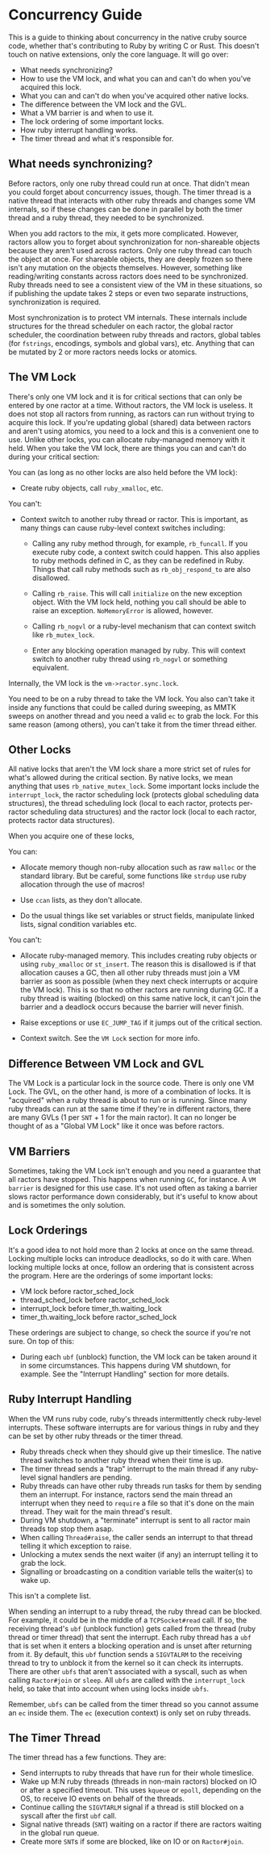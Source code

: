# Concurrency Guide

This is a guide to thinking about concurrency in the native cruby source code, whether that's
contributing to Ruby by writing C or Rust. This doesn't touch on native extensions, only the core
language. It will go over:

* What needs synchronizing?
* How to use the VM lock, and what you can and can't do when you've acquired this lock.
* What you can and can't do when you've acquired other native locks.
* The difference between the VM lock and the GVL.
* What a VM barrier is and when to use it.
* The lock ordering of some important locks.
* How ruby interrupt handling works.
* The timer thread and what it's responsible for.

## What needs synchronizing?

Before ractors, only one ruby thread could run at once. That didn't mean you could forget about concurrency issues, though. The timer thread
is a native thread that interacts with other ruby threads and changes some VM internals, so if these changes can be done in parallel by both the timer
thread and a ruby thread, they needed to be synchronized.

When you add ractors to the mix, it gets more complicated. However, ractors allow you to forget about synchronization for non-shareable objects because
they aren't used across ractors. Only one ruby thread can touch the object at once. For shareable objects, they are deeply frozen so there isn't any
mutation on the objects themselves. However, something like reading/writing constants across ractors does need to be synchronized. Ruby threads need to see a consistent
view of the VM in these situations, so if publishing the update takes 2 steps or even two separate instructions, synchronization is required.

Most synchronization is to protect VM internals. These internals include structures for the thread scheduler on each ractor, the global ractor scheduler, the
coordination between ruby threads and ractors, global tables (for `fstrings`, encodings, symbols and global vars), etc. Anything that can be mutated by 2 or more
ractors needs locks or atomics.

## The VM Lock

There's only one VM lock and it is for critical sections that can only be entered by one ractor at a time.
Without ractors, the VM lock is useless. It does not stop all ractors from running, as ractors can run
without trying to acquire this lock. If you're updating global (shared) data between ractors and aren't using
atomics, you need to a lock and this is a convenient one to use. Unlike other locks, you can allocate ruby-managed
memory with it held. When you take the VM lock, there are things you can and can't do during your critical section:

You can (as long as no other locks are also held before the VM lock):

* Create ruby objects, call `ruby_xmalloc`, etc.

You can't:

* Context switch to another ruby thread or ractor. This is important, as many things can cause ruby-level context switches including:

    * Calling any ruby method through, for example, `rb_funcall`. If you execute ruby code, a context switch could happen.
    This also applies to ruby methods defined in C, as they can be redefined in Ruby. Things that call ruby methods such as
    `rb_obj_respond_to` are also disallowed.

    * Calling `rb_raise`. This will call `initialize` on the new exception object. With the VM lock
      held, nothing you call should be able to raise an exception. `NoMemoryError` is allowed, however.

    * Calling `rb_nogvl` or a ruby-level mechanism that can context switch like `rb_mutex_lock`.

    * Enter any blocking operation managed by ruby. This will context switch to another ruby thread using `rb_nogvl` or
    something equivalent.

Internally, the VM lock is the `vm->ractor.sync.lock`.

You need to be on a ruby thread to take the VM lock. You also can't take it inside any functions that could be called during sweeping, as MMTK sweeps
on another thread and you need a valid `ec` to grab the lock. For this same reason (among others), you can't take it from the timer thread either.

## Other Locks

All native locks that aren't the VM lock share a more strict set of rules for what's allowed during the critical section. By native locks, we mean
anything that uses `rb_native_mutex_lock`. Some important locks include the `interrupt_lock`, the ractor scheduling lock (protects global scheduling data structures),
the thread scheduling lock (local to each ractor, protects per-ractor scheduling data structures) and the ractor lock (local to each ractor, protects ractor data structures).

When you acquire one of these locks,

You can:

* Allocate memory though non-ruby allocation such as raw `malloc` or the standard library. But be careful, some functions like `strdup` use
ruby allocation through the use of macros!

* Use `ccan` lists, as they don't allocate.

* Do the usual things like set variables or struct fields, manipulate linked lists, signal condition variables etc.

You can't:

* Allocate ruby-managed memory. This includes creating ruby objects or using `ruby_xmalloc` or `st_insert`. The reason this
is disallowed is if that allocation causes a GC, then all other ruby threads must join a VM barrier as soon as possible
(when they next check interrupts or acquire the VM lock). This is so that no other ractors are running during GC. If a ruby thread
is waiting (blocked) on this same native lock, it can't join the barrier and a deadlock occurs because the barrier will never finish.

* Raise exceptions or use `EC_JUMP_TAG` if it jumps out of the critical section.

* Context switch. See the `VM Lock` section for more info.

## Difference Between VM Lock and GVL

The VM Lock is a particular lock in the source code. There is only one VM Lock. The GVL, on the other hand, is more of a combination of locks.
It is "acquired" when a ruby thread is about to run or is running. Since many ruby threads can run at the same time if they're in different ractors,
there are many GVLs (1 per `SNT` + 1 for the main ractor). It can no longer be thought of as a "Global VM Lock" like it once was before ractors.

## VM Barriers

Sometimes, taking the VM Lock isn't enough and you need a guarantee that all ractors have stopped. This happens when running `GC`, for instance.
A `VM barrier` is designed for this use case. It's not used often as taking a barrier slows ractor performance down considerably, but it's useful to
know about and is sometimes the only solution.

## Lock Orderings

It's a good idea to not hold more than 2 locks at once on the same thread. Locking multiple locks can introduce deadlocks, so do it with care. When locking
multiple locks at once, follow an ordering that is consistent across the program. Here are the orderings of some important locks:

* VM lock before ractor_sched_lock
* thread_sched_lock before ractor_sched_lock
* interrupt_lock before timer_th.waiting_lock
* timer_th.waiting_lock before ractor_sched_lock

These orderings are subject to change, so check the source if you're not sure. On top of this:

* During each `ubf` (unblock) function, the VM lock can be taken around it in some circumstances. This happens during VM shutdown, for example.
See the "Interrupt Handling" section for more details.

## Ruby Interrupt Handling

When the VM runs ruby code, ruby's threads intermittently check ruby-level interrupts. These software interrupts
are for various things in ruby and they can be set by other ruby threads or the timer thread.

* Ruby threads check when they should give up their timeslice. The native thread switches to another ruby thread when their time is up.
* The timer thread sends a "trap" interrupt to the main thread if any ruby-level signal handlers are pending.
* Ruby threads can have other ruby threads run tasks for them by sending them an interrupt. For instance, ractors send
the main thread an interrupt when they need to `require` a file so that it's done on the main thread. They wait for the
main thread's result.
* During VM shutdown, a "terminate" interrupt is sent to all ractor main threads top stop them asap.
* When calling `Thread#raise`, the caller sends an interrupt to that thread telling it which exception to raise.
* Unlocking a mutex sends the next waiter (if any) an interrupt telling it to grab the lock.
* Signalling or broadcasting on a condition variable tells the waiter(s) to wake up.

This isn't a complete list.

When sending an interrupt to a ruby thread, the ruby thread can be blocked. For example, it could be in the middle of a `TCPSocket#read` call. If so,
the receiving thread's `ubf` (unblock function) gets called from the thread (ruby thread or timer thread) that sent the interrupt.
Each ruby thread has a `ubf` that is set when it enters a blocking operation and is unset after returning from it. By default, this `ubf` function sends a
`SIGVTALRM` to the receiving thread to try to unblock it from the kernel so it can check its interrupts. There are other `ubfs` that
aren't associated with a syscall, such as when calling `Ractor#join` or `sleep`. All `ubfs` are called with the `interrupt_lock` held,
so take that into account when using locks inside `ubfs`.

Remember, `ubfs` can be called from the timer thread so you cannot assume an `ec` inside them. The `ec` (execution context) is only set on ruby threads.

## The Timer Thread

The timer thread has a few functions. They are:

* Send interrupts to ruby threads that have run for their whole timeslice.
* Wake up M:N ruby threads (threads in non-main ractors) blocked on IO or after a specified timeout. This
uses `kqueue` or `epoll`, depending on the OS, to receive IO events on behalf of the threads.
* Continue calling  the `SIGVTARLM` signal if a thread is still blocked on a syscall after the first `ubf` call.
* Signal native threads (`SNT`) waiting on a ractor if there are ractors waiting in the global run queue.
* Create more `SNT`s if some are blocked, like on IO or on `Ractor#join`.
